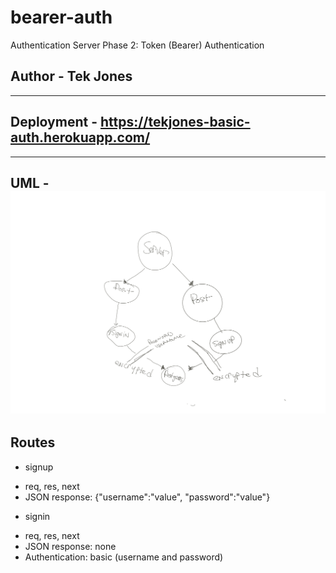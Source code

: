 # bearer-auth
Authentication Server Phase 2: Token (Bearer) Authentication

## Author - Tek Jones
---

## Deployment - https://tekjones-basic-auth.herokuapp.com/
---

## UML - ![UML](./uml.png)

## Routes
* signup
- req, res, next
- JSON response: {"username":"value", "password":"value"}

* signin
- req, res, next
- JSON response: none
- Authentication: basic (username and password)


